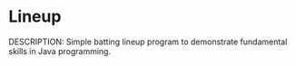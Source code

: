 # Lineup

DESCRIPTION: Simple batting lineup program to demonstrate fundamental skills in Java programming. 
